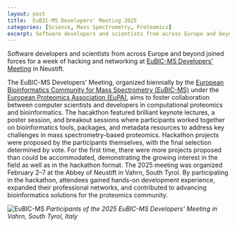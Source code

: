 ```yaml
---
layout: post
title:  EuBIC-MS Developers' Meeting 2025
categories: [Science, Mass Spectrometry, Proteomics]
excerpt: Software developers and scientists from across Europe and beyond joined forces for a week of hacking and networking at EuBIC-MS Developers' Meeting in Neustift.
---
```


Software developers and scientists from across Europe and beyond joined forces for a week of hacking and networking at [EuBIC-MS Developers' Meeting](https://eubic-ms.org/events/2025-developers-meeting/) in Neustift.

The EuBIC-MS Developers' Meeting, organized biennially by the [European Bioinformatics Community for Mass Spectrometry (EuBIC-MS)](https://eubic-ms.org) under the [European Proteomics Association (EuPA)](https://eupa.org/), aims to foster collaboration between computer scientists and developers in computational proteomics and bioinformatics.
The hacakthon featured brilliant keynote lectures, a poster session, and breakout sessions where participants worked together on bioinformatics tools, packages, and metadata resources to address key challenges in mass spectrometry-based proteomics. Hackathon projects were proposed by the participants themselves, with the final selection determined by vote.
For the first time, there were more projects proposed than could be accommodated, demonstrating the growing interest in the field as well as in the hackathon format.
The 2025 meeting was organized February 2–7 at the Abbey of Neustift in Vahrn, South Tyrol. By participating in the hackathon, attendees gained hands-on development experience, expanded their professional networks, and contributed to advancing bioinformatics solutions for the proteomics community.

![EuBIC-MS]({{magnuspalmblad.github.io}}/assets/EuBIC-MS.JPG)
*Participants of the 2025 EuBIC-MS Developers' Meeting in Vahrn, South Tyrol, Italy*

&nbsp;
&nbsp;
&nbsp;
